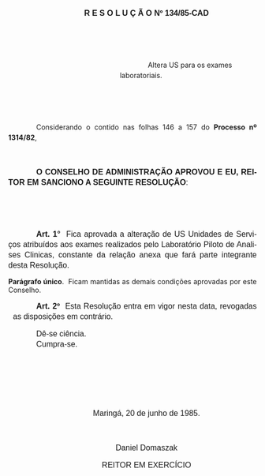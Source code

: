 <body lang=PT-BR style='tab-interval:35.4pt'>

<div class=Section1>

<p class=MsoNormal align=center style='text-align:center;text-indent:42.55pt;
line-height:150%'><b style='mso-bidi-font-weight:normal'><span
style='font-size:12.0pt;mso-bidi-font-size:10.0pt;font-family:Arial'>R E S O L
U Ç Ã O Nº 134/85-CAD<o:p></o:p></span></b></p>

<p class=MsoBodyTextIndent style='text-indent:42.55pt;line-height:150%'><![if !supportEmptyParas]>&nbsp;<![endif]><o:p></o:p></p>

<p class=MsoBodyTextIndent style='text-indent:42.55pt;line-height:150%'><![if !supportEmptyParas]>&nbsp;<![endif]><o:p></o:p></p>

<p class=MsoBodyTextIndent style='margin-left:169.85pt;text-indent:42.55pt;
line-height:150%'>Altera US para os exames laboratoriais. </p>

<p class=MsoBodyTextIndent style='margin-left:0cm;text-indent:42.55pt;
line-height:150%'><![if !supportEmptyParas]>&nbsp;<![endif]><o:p></o:p></p>

<p class=MsoBodyTextIndent style='margin-left:0cm;text-indent:42.55pt;
line-height:150%'><![if !supportEmptyParas]>&nbsp;<![endif]><o:p></o:p></p>

<p class=MsoBodyTextIndent style='margin-left:0cm;text-align:justify;
text-indent:42.55pt;line-height:150%'>Considerando o contido nas folhas 146 a
157 do <b>Processo nº 1314/82</b>,</p>

<p class=MsoNormal style='text-align:justify;text-indent:42.55pt;line-height:
150%'><span style='font-size:12.0pt;mso-bidi-font-size:10.0pt;font-family:Arial'><![if !supportEmptyParas]>&nbsp;<![endif]><o:p></o:p></span></p>

<p class=MsoNormal style='text-align:justify;text-indent:42.55pt;line-height:
150%'><b><span style='font-size:12.0pt;mso-bidi-font-size:10.0pt;font-family:
Arial'>O CONSELHO DE ADMINISTRAÇÃO APROVOU E EU, REITOR EM SANCIONO A SEGUINTE
RESOLUÇÃO</span></b><span style='font-size:12.0pt;mso-bidi-font-size:10.0pt;
font-family:Arial'>:<o:p></o:p></span></p>

<p class=MsoNormal style='text-indent:42.55pt;line-height:150%'><span
style='font-size:12.0pt;mso-bidi-font-size:10.0pt;font-family:Arial'><![if !supportEmptyParas]>&nbsp;<![endif]><o:p></o:p></span></p>

<p class=MsoNormal style='text-indent:42.55pt;line-height:150%'><span
style='font-size:12.0pt;mso-bidi-font-size:10.0pt;font-family:Arial'><![if !supportEmptyParas]>&nbsp;<![endif]><o:p></o:p></span></p>

<p class=MsoNormal style='text-align:justify;text-indent:42.55pt;line-height:
150%'><b><span style='font-size:12.0pt;mso-bidi-font-size:10.0pt;font-family:
Arial'>Art. 1°</span></b><span style='font-size:12.0pt;mso-bidi-font-size:10.0pt;
font-family:Arial'><span style="mso-spacerun: yes">  </span>Fica aprovada a alteração
de US Unidades de Serviços atribuídos aos exames realizados pelo Laboratório
Piloto de Analises Clinicas, constante da relação anexa que fará parte
integrante desta Resolução.<o:p></o:p></span></p>

<p class=MsoBodyTextIndent2 style='margin-left:0cm;text-align:justify'><b>Parágrafo
único</b>.<span style="mso-spacerun: yes">  </span>Ficam mantidas as demais
condições a­provadas por este Conselho.</p>

<p class=MsoNormal style='margin-left:7.15pt;text-align:justify;text-indent:
35.4pt;line-height:150%'><b><span style='font-size:12.0pt;mso-bidi-font-size:
10.0pt;font-family:Arial'>Art. 2º</span></b><span style='font-size:12.0pt;
mso-bidi-font-size:10.0pt;font-family:Arial'><span style="mso-spacerun: yes"> 
</span>Esta Resolução entra em vigor nesta data, revogadas as disposições em
contrário.<o:p></o:p></span></p>

<p class=MsoNormal style='margin-top:0cm;margin-right:21.6pt;margin-bottom:
0cm;margin-left:7.15pt;margin-bottom:.0001pt;text-align:justify;text-indent:
35.4pt;line-height:150%'><span style='font-size:12.0pt;mso-bidi-font-size:10.0pt;
font-family:Arial'>Dê-se ciência. <o:p></o:p></span></p>

<p class=MsoNormal style='margin-top:0cm;margin-right:21.6pt;margin-bottom:
0cm;margin-left:7.15pt;margin-bottom:.0001pt;text-align:justify;text-indent:
35.4pt;line-height:150%'><span style='font-size:12.0pt;mso-bidi-font-size:10.0pt;
font-family:Arial'>Cumpra-se.<o:p></o:p></span></p>

<p class=MsoNormal align=center style='text-align:center;text-indent:42.55pt;
line-height:150%'><span style='font-size:12.0pt;mso-bidi-font-size:10.0pt;
font-family:Arial'><![if !supportEmptyParas]>&nbsp;<![endif]><o:p></o:p></span></p>

<p class=MsoNormal align=center style='text-align:center;text-indent:42.55pt;
line-height:150%'><span style='font-size:12.0pt;mso-bidi-font-size:10.0pt;
font-family:Arial'><![if !supportEmptyParas]>&nbsp;<![endif]><o:p></o:p></span></p>

<p class=MsoNormal align=center style='text-align:center;text-indent:42.55pt;
line-height:150%'><span style='font-size:12.0pt;mso-bidi-font-size:10.0pt;
font-family:Arial'><![if !supportEmptyParas]>&nbsp;<![endif]><o:p></o:p></span></p>

<p class=MsoNormal align=center style='text-align:center;text-indent:42.55pt;
line-height:150%'><span style='font-size:12.0pt;mso-bidi-font-size:10.0pt;
font-family:Arial'>Maringá, 20 de junho de 1985.<o:p></o:p></span></p>

<p class=MsoNormal align=center style='text-align:center;text-indent:42.55pt;
line-height:150%'><span style='font-size:12.0pt;mso-bidi-font-size:10.0pt;
font-family:Arial'><![if !supportEmptyParas]>&nbsp;<![endif]><o:p></o:p></span></p>

<p class=MsoNormal align=center style='text-align:center;text-indent:42.55pt;
line-height:150%'><span style='font-size:12.0pt;mso-bidi-font-size:10.0pt;
font-family:Arial'>Daniel Domaszak<o:p></o:p></span></p>

<p class=MsoNormal align=center style='text-align:center;text-indent:42.55pt;
line-height:150%'><span style='font-size:12.0pt;mso-bidi-font-size:10.0pt;
font-family:Arial'>REITOR EM EXERCÍCIO<o:p></o:p></span></p>

<p class=MsoNormal style='text-indent:42.55pt;line-height:150%'><span
style='font-size:12.0pt;mso-bidi-font-size:10.0pt;font-family:Arial'><![if !supportEmptyParas]>&nbsp;<![endif]><o:p></o:p></span></p>

</div>

</body>
